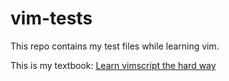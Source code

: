 # vim-tests  
This repo contains my test files while learning vim.

This is my textbook: [Learn vimscript the hard way](https://learnvimscriptthehardway.stevelosh.com)  
